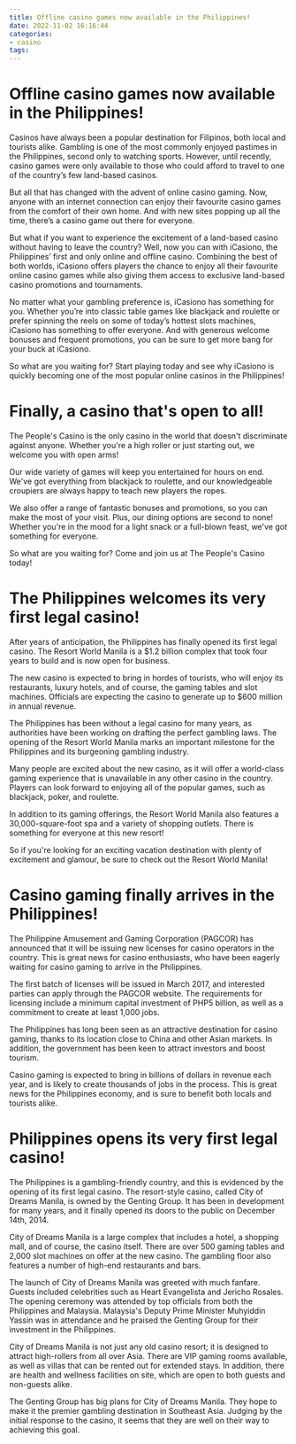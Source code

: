 ```yaml
---
title: Offline casino games now available in the Philippines!
date: 2022-11-02 16:16:44
categories:
- casino
tags:
---
```



#  Offline casino games now available in the Philippines!

Casinos have always been a popular destination for Filipinos, both local and tourists alike. Gambling is one of the most commonly enjoyed pastimes in the Philippines, second only to watching sports. However, until recently, casino games were only available to those who could afford to travel to one of the country’s few land-based casinos.

But all that has changed with the advent of online casino gaming. Now, anyone with an internet connection can enjoy their favourite casino games from the comfort of their own home. And with new sites popping up all the time, there’s a casino game out there for everyone.

But what if you want to experience the excitement of a land-based casino without having to leave the country? Well, now you can with iCasiono, the Philippines’ first and only online and offline casino. Combining the best of both worlds, iCasiono offers players the chance to enjoy all their favourite online casino games while also giving them access to exclusive land-based casino promotions and tournaments.

No matter what your gambling preference is, iCasiono has something for you. Whether you’re into classic table games like blackjack and roulette or prefer spinning the reels on some of today’s hottest slots machines, iCasiono has something to offer everyone. And with generous welcome bonuses and frequent promotions, you can be sure to get more bang for your buck at iCasiono.

So what are you waiting for? Start playing today and see why iCasiono is quickly becoming one of the most popular online casinos in the Philippines!

#  Finally, a casino that's open to all!

The People's Casino is the only casino in the world that doesn't discriminate against anyone. Whether you're a high roller or just starting out, we welcome you with open arms!

Our wide variety of games will keep you entertained for hours on end. We've got everything from blackjack to roulette, and our knowledgeable croupiers are always happy to teach new players the ropes.

We also offer a range of fantastic bonuses and promotions, so you can make the most of your visit. Plus, our dining options are second to none! Whether you're in the mood for a light snack or a full-blown feast, we've got something for everyone.

So what are you waiting for? Come and join us at The People's Casino today!

#  The Philippines welcomes its very first legal casino!

After years of anticipation, the Philippines has finally opened its first legal casino. The Resort World Manila is a $1.2 billion complex that took four years to build and is now open for business.

The new casino is expected to bring in hordes of tourists, who will enjoy its restaurants, luxury hotels, and of course, the gaming tables and slot machines. Officials are expecting the casino to generate up to $600 million in annual revenue.

The Philippines has been without a legal casino for many years, as authorities have been working on drafting the perfect gambling laws. The opening of the Resort World Manila marks an important milestone for the Philippines and its burgeoning gambling industry.

Many people are excited about the new casino, as it will offer a world-class gaming experience that is unavailable in any other casino in the country. Players can look forward to enjoying all of the popular games, such as blackjack, poker, and roulette.

In addition to its gaming offerings, the Resort World Manila also features a 30,000-square-foot spa and a variety of shopping outlets. There is something for everyone at this new resort!

So if you're looking for an exciting vacation destination with plenty of excitement and glamour, be sure to check out the Resort World Manila!

#  Casino gaming finally arrives in the Philippines!

The Philippine Amusement and Gaming Corporation (PAGCOR) has announced that it will be issuing new licenses for casino operators in the country. This is great news for casino enthusiasts, who have been eagerly waiting for casino gaming to arrive in the Philippines.

The first batch of licenses will be issued in March 2017, and interested parties can apply through the PAGCOR website. The requirements for licensing include a minimum capital investment of PHP5 billion, as well as a commitment to create at least 1,000 jobs.

The Philippines has long been seen as an attractive destination for casino gaming, thanks to its location close to China and other Asian markets. In addition, the government has been keen to attract investors and boost tourism.

Casino gaming is expected to bring in billions of dollars in revenue each year, and is likely to create thousands of jobs in the process. This is great news for the Philippines economy, and is sure to benefit both locals and tourists alike.

#  Philippines opens its very first legal casino!

The Philippines is a gambling-friendly country, and this is evidenced by the opening of its first legal casino. The resort-style casino, called City of Dreams Manila, is owned by the Genting Group. It has been in development for many years, and it finally opened its doors to the public on December 14th, 2014.

City of Dreams Manila is a large complex that includes a hotel, a shopping mall, and of course, the casino itself. There are over 500 gaming tables and 2,000 slot machines on offer at the new casino. The gambling floor also features a number of high-end restaurants and bars.

The launch of City of Dreams Manila was greeted with much fanfare. Guests included celebrities such as Heart Evangelista and Jericho Rosales. The opening ceremony was attended by top officials from both the Philippines and Malaysia. Malaysia's Deputy Prime Minister Muhyiddin Yassin was in attendance and he praised the Genting Group for their investment in the Philippines.

City of Dreams Manila is not just any old casino resort; it is designed to attract high-rollers from all over Asia. There are VIP gaming rooms available, as well as villas that can be rented out for extended stays. In addition, there are health and wellness facilities on site, which are open to both guests and non-guests alike.

The Genting Group has big plans for City of Dreams Manila. They hope to make it the premier gambling destination in Southeast Asia. Judging by the initial response to the casino, it seems that they are well on their way to achieving this goal.